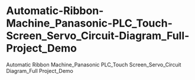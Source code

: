 # Automatic-Ribbon-Machine_Panasonic-PLC_Touch-Screen_Servo_Circuit-Diagram_Full-Project_Demo
Automatic Ribbon Machine_Panasonic PLC_Touch Screen_Servo_Circuit Diagram_Full Project_Demo
